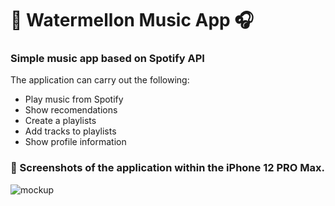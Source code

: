 
<h1> 📀 Watermellon Music App 🎧 </h1>

<h3> Simple music app based on Spotify API </h3>

The application can carry out the following:

* Play music from Spotify
* Show recomendations
* Create a playlists
* Add tracks to playlists
* Show profile information

<h3> 📸 Screenshots of the application within the iPhone 12 PRO Max. </h3>

![mockup](https://user-images.githubusercontent.com/100476727/184656983-3afcd3fb-d1da-4763-b895-5ebfbf1c45a8.png)
